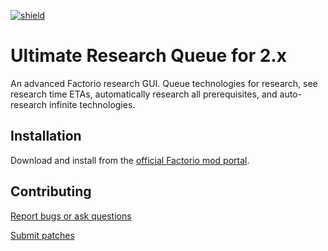 [![shield](https://img.shields.io/badge/dynamic/json?color=orange&label=Factorio&query=downloads_count&suffix=%20downloads&url=https%3A%2F%2Fmods.factorio.com%2Fapi%2Fmods%2FUltimateResearchQueue2)](https://mods.factorio.com/mod/UltimateResearchQueue2)

# Ultimate Research Queue for 2.x

An advanced Factorio research GUI. Queue technologies for research, see
research time ETAs, automatically research all prerequisites, and auto-research
infinite technologies.

## Installation

Download and install from the [official Factorio mod
portal](https://mods.factorio.com/mod/UltimateResearchQueue2).

## Contributing

[Report bugs or ask questions](https://github.com/brendanmeyer/UltimateResearchQueue/issues)

[Submit patches](https://github.com/brendanmeyer/UltimateResearchQueue/pulls)
